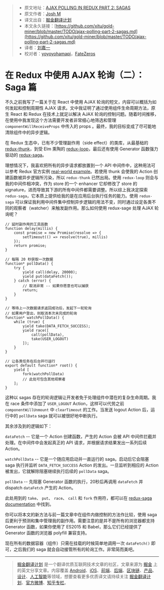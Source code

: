 > * 原文地址：[AJAX POLLING IN REDUX PART 2: SAGAS](http://notjoshmiller.com/ajax-polling-part-2-sagas/)
> * 原文作者：[Josh M](http://notjoshmiller.com/)
> * 译文出自：[掘金翻译计划](https://github.com/xitu/gold-miner)
> * 本文永久链接：[https://github.com/xitu/gold-miner/blob/master/TODO/ajax-polling-part-2-sagas.md](https://github.com/xitu/gold-miner/blob/master/TODO/ajax-polling-part-2-sagas.md)
> * 译者：[刘嘉一](https://github.com/lcx-seima)
> * 校对者：[yoyoyohamapi](https://github.com/yoyoyohamapi)，[FateZeros](https://github.com/FateZeros)

# 在 Redux 中使用 AJAX 轮询（二）：Saga 篇

不久之前我写了一篇关于在 React 中使用 AJAX 轮询的短文，内容可以概括为如何发起和控制周期性 AJAX 请求。文中我证明了通过使用组件生命周期方法，原生 React 和 Redux 在技术上就足以解决 AJAX 轮询的控制问题。随着时间推移，在使用中我发现这个方法需要开发者非常细心地筛选和管理 `componentWillReceiveProps` 中传入的 props 。最终，我的目标变成了尽可能地清除组件中的异步逻辑。

在 Redux 生态中，已有不少管理副作用（side effect）的类库，从最基础的 [redux-thunk](https://github.com/gaearon/redux-thunk)，到受 Elm 熏陶的 [redux-loop](https://github.com/raisemarketplace/redux-loop)，最后还有使用 Generator 函数强力驱动的 [redux-saga](https://github.com/yelouafi/redux-saga/)。

理想情况下，我喜欢把所有的异步请求都放置到一个 API 中间件中，这种用法可以参考 Redux 官方实例 [real-world example](https://github.com/reactjs/redux/tree/master/examples/real-world)。若使用 thunk 会使我的 Action 创建函数被异步逻辑所污染，所以 `redux-thunk` 已然出局。使用 `redux-loop` 则会与我的中间件相冲突，作为 store 的一个 enhancer 它却修改了 store 的 signature，进而导致其下游的所有中间件都需要调整。所以综上我决定探索 `redux-saga`，它本质上提供给我的是在应用后台执行任务的能力。使用 `redux-saga` 可以保证我利用中间件集中控制异步逻辑的用法不变，同时通过设定各类不同的观察者（watcher）来触发副作用。那么如何使用 redux-sage 处理 AJAX 轮询呢？

```
// 延时副作用的工具函数
function delay(millis) {  
    const promise = new Promise(resolve => {
        setTimeout(() => resolve(true), millis)
    });
    return promise;
}

// 每隔 20 秒获取一次数据                                           
function* pollData() {  
    try {
        yield call(delay, 20000);
        yield put(dataFetch());
    } catch (error) {
        // 取消异常 -- 如果你愿意也可以捕获
        return;
    }
}

// 等待上一次数据请求返回成功后，发起下一轮轮询
// 如果用户登出，则取消本次未完成的轮询                                          
function* watchPollData() {  
    while (true) {             
        yield take(DATA_FETCH_SUCCESS);
        yield race([
            call(pollData),
            take(USER_LOGOUT)
        ]);
    }
}

// 让各类任务在后台并行运行                       
export default function* root() {  
    yield [
        fork(watchPollData)
        // 此处可包含其他观察者
    ];
}
```

这种以 sagas 存在的轮询逻辑让开发者免于处理组件中潜在的复杂生命周期。我在 race 条件中添加了 `USER_LOGOUT` Action，这样可以代劳之前 `componentWillUnmount` 中 `clearTimeout` 的工作。当发送 logout Action 后，运行中的 `pollData` saga 就可以被很好地中断执行。

其余涉及到的逻辑如下：

`dataFetch` -- 它是一个 Action 创建函数，产生的 Action 会被 API 中间件拦截并处理。在中间件中会发起真正的 API 请求，并根据请求结果发出一系列后续 Action。

`watchPollData` -- 它是一个随应用启动并一直运行的 saga。启动后它会阻塞 saga 执行并监听 `DATA_FETCH_SUCCESS` Action 的发出。一旦监听到相应的 Action 被发出，它就解除阻塞继续执行后续的 `pollData` saga。

`pollData` -- 先阻塞 Generator 函数的执行，20秒后再调用 `dataFetch` 并 dispatch `dataFetch` 产生的 Action。

此处用到的 `take`、 `put`、 `race`、 `call` 和 `fork` 作用符，都可以在 [redux-saga documentation](http://yelouafi.github.io/redux-saga/docs/api/index.html#effect-creators) 中找到。

你可以将本文的新方法与前一篇文章中在组件内做控制的方法作比较，使用 saga 后更利于预测和集中管理我的副作用。需要注意的是并不是所有的浏览器都支持 Generator 函数，如果你使用了 ES2015 和 Babel，那么它们已经提供了 Generator 函数的浏览器 polyfill 兼容支持。

现在所有的数据容器（组件）只需在挂载的时候简单地调用一次 `dataFetch()` 即可，之后我们的 saga 就会自动接管所有的轮询工作。非常简而美吧。

---

> [掘金翻译计划](https://github.com/xitu/gold-miner) 是一个翻译优质互联网技术文章的社区，文章来源为 [掘金](https://juejin.im) 上的英文分享文章。内容覆盖 [Android](https://github.com/xitu/gold-miner#android)、[iOS](https://github.com/xitu/gold-miner#ios)、[前端](https://github.com/xitu/gold-miner#前端)、[后端](https://github.com/xitu/gold-miner#后端)、[区块链](https://github.com/xitu/gold-miner#区块链)、[产品](https://github.com/xitu/gold-miner#产品)、[设计](https://github.com/xitu/gold-miner#设计)、[人工智能](https://github.com/xitu/gold-miner#人工智能)等领域，想要查看更多优质译文请持续关注 [掘金翻译计划](https://github.com/xitu/gold-miner)、[官方微博](http://weibo.com/juejinfanyi)、[知乎专栏](https://zhuanlan.zhihu.com/juejinfanyi)。

